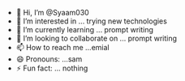 - 👋 Hi, I’m @Syaam030
- 👀 I’m interested in ... trying new technologies 
- 🌱 I’m currently learning ... prompt writing
- 💞️ I’m looking to collaborate on ... prompt writing 
- 📫 How to reach me ...emial
- 😄 Pronouns: ...sam
- ⚡ Fun fact: ... nothing 

<!---
Syaam030/Syaam030 is a ✨ special ✨ repository because its `README.md` (this file) appears on your GitHub profile.
You can click the Preview link to take a look at your changes.
--->
